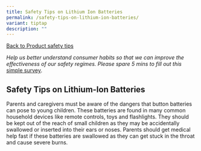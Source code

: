 ```yaml
---
title: Safety Tips on Lithium Ion Batteries
permalink: /safety-tips-on-lithium-ion-batteries/
variant: tiptap
description: ""
---
```

<p><a href="/consumers/product-safety-tips/electronics-and-appliances" rel="noopener nofollow" target="_blank">Back to Product safety tips</a>
</p>
<p><em>Help us better understand consumer habits so that we can improve the effectiveness of our safety regimes. Please spare 5 mins to fill out this </em>
<a href="https://form.gov.sg/63a160c3cf15ee00129a4ab4" rel="noopener nofollow" target="_blank">simple survey</a><em>.</em>
</p>
<p></p>
<h2>Safety Tips on Lithium-Ion Batteries</h2>
<p>Parents and caregivers must be aware of the dangers that button batteries
can pose to young children. These batteries are found in many common household
devices like remote controls, toys and flashlights. They should be kept
out of the reach of small children as they may be accidentally swallowed
or inserted into their ears or noses. Parents should get medical help fast
if these batteries are swallowed as they can get stuck in the throat and
cause severe burns.</p>